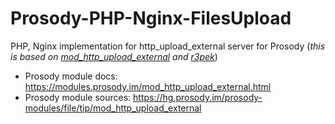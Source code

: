 # Prosody-PHP-Nginx-FilesUpload
PHP, Nginx implementation for http_upload_external server for Prosody (*this is based on [mod_http_upload_external](https://modules.prosody.im/mod_http_upload_external.html) and [r3pek](https://code.r3pek.org/r3pek)*)

- Prosody module docs: https://modules.prosody.im/mod_http_upload_external.html
- Prosody module sources: https://hg.prosody.im/prosody-modules/file/tip/mod_http_upload_external
